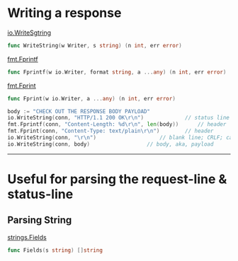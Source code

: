 # Writing a response

[io.WriteSgtring](https://pkg.go.dev/io#WriteString)
```Go
func WriteString(w Writer, s string) (n int, err error)
```
[fmt.Fprintf](https://pkg.go.dev/fmt#Fprintf)
```Go
func Fprintf(w io.Writer, format string, a ...any) (n int, err error)
```
[fmt.Fprint](https://pkg.go.dev/fmt#Fprint)
```Go
func Fprint(w io.Writer, a ...any) (n int, err error)
```

```Go
body := "CHECK OUT THE RESPONSE BODY PAYLOAD"
io.WriteString(conn, "HTTP/1.1 200 OK\r\n") 			// status line
fmt.Fprintf(conn, "Content-Length: %d\r\n", len(body)) 		// header
fmt.Fprint(conn, "Content-Type: text/plain\r\n") 		// header
io.WriteString(conn, "\r\n") 					// blank line; CRLF; carriage-return line-feed
io.WriteString(conn, body) 					// body, aka, payload
```

***

# Useful for parsing the request-line & status-line

## Parsing String

[strings.Fields](https://godoc.org/strings#Fields)

```Go
func Fields(s string) []string
```

